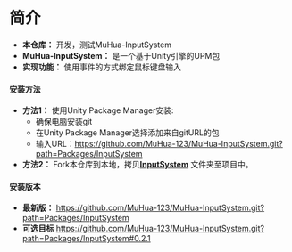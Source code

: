 # 简介
* **本仓库：** 开发，测试MuHua-InputSystem
* **MuHua-InputSystem：** 是一个基于Unity引擎的UPM包
* **实现功能：** 使用事件的方式绑定鼠标键盘输入

#### 安装方法
* **方法1：** 使用Unity Package Manager安装:
  * 确保电脑安装git
  * 在Unity Package Manager选择添加来自gitURL的包
  * 输入URL：https://github.com/MuHua-123/MuHua-InputSystem.git?path=Packages/InputSystem
* **方法2：** Fork本仓库到本地，拷贝[**InputSystem**](Packages/InputSystem) 文件夹至项目中。

#### 安装版本
* **最新版：** https://github.com/MuHua-123/MuHua-InputSystem.git?path=Packages/InputSystem
* **可选目标** https://github.com/MuHua-123/MuHua-InputSystem.git?path=Packages/InputSystem#0.2.1
